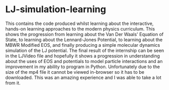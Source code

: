 # LJ-simulation-learning

This contains the code produced whilst learning about the interactive, hands-on learning approaches to the modern physics curriculum.
This shows the progression from learning about the Van Der Waals' Equation of State, to learning about the Lennard-Jones Potential, to 
learning about the MBWR Modified EOS, and finally producing a simple molecular dynamics simulation of the LJ potential. The final result 
of the internship can be seen in the LJVideo file and hopefully it shows a progression in understanding about the uses of EOS and potentials 
to model particle interactions and an improvement in my ability to program in Python. Unfortunately due to the size of the mp4 file it cannot
be viewed in-browser so it has to be downloaded.
This was an amazing experience and I was able to take a lot from it.
